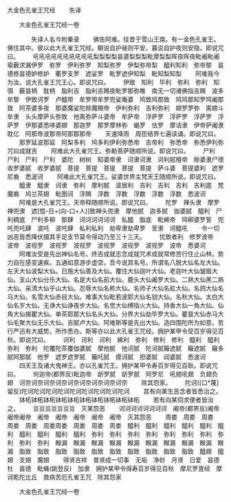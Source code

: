   大金色孔雀王咒经
　　失译




　　大金色孔雀王咒经一卷

　　　　失译人名今附秦录
　　佛告阿难。往昔于雪山王南。有一金色孔雀王。佛住其中。彼以此大孔雀王咒经。朝说自护昼则平安。暮说自护夜则安隐。即说咒曰。
　　吼吼吼吼吼吼吼吼吼吼梨梨梨梨昙婆梨梨梨毗摩梨梨晖夜晖夜毗阇毗阇瑜薮求漏伊罗　弥罗　伊利弥罗　知梨弥罗　伊梨弥帝梨　醯利知利　弥帝黎　昙德修昙德妒修妒　衢罗支罗　遮娑罗　毗罗遮伊知梨　毗知梨知梨
　　阿难我今为汝。说大孔雀王咒王心。即说咒曰。
　　伊致　知利　毕利　弥利　弥利　知弭　薮昙柄　耽柄　脂利吉　脂利吉赐夜毗罗那弥稚　南无一切诸佛指吉赐　波多牟黎　伊致诃罗　卢醯带　牟罗带牟罗兜娑庵婆　鸠致鸠那致　鸠鸠那知罗鸠阇那致　阿茶婆多夜　那婆魔娑陀赊魔赐帝　伊利弥利　吉利弥利　翅罗罗弥　离翅斗牟隶　头头摩萨头弥致　他离弥萨斗婆帝　牟萨帝　浮萨罗　浮萨罗　浮萨罗　浮萨罗　伊那婆悉哆婆翅　那迦罗　那罗摩林弥　蝎罗　佉罗　摩诘隶　伊帝萨阇隶耽亿　阿那帝波那帝阿那那那帝
　　天速降雨　周匝结界七遍读诵。即说咒曰。
　　那罗延波那延　阿梨多利　鸠多利伊利弥悉帝　吉帝利　弥悉帝　弥悉伊利弥咒曰成就吉
　　阿难此大孔雀咒王。弥勒菩萨随顺所说。即说咒曰。
　　尸利　尸利　尸利　尸利　婆陀　树树　知婆帝隶　诃隶诃隶　诃利腻檀帝　赊婆隶尸德　收罗婆腻　收罗婆腻　菩提　菩提　菩提　菩提　菩提　萨斗婆　菩提婆利　遮罗尼裔　悉波诃
　　阿难此大孔雀咒王。娑婆世界主梵天王随顺所说。即说咒曰。
　　醯隶　醯隶　诃隶　弥利　摩利腻　波居利　吉利　吉利　吉利　吉利底　梵魔裔　鸠兰茶翅　毗图诃　浮赐　浮数　浮数　浮数　浮数　浮数　悉波诃
　　阿难是大孔雀咒王。天帝释随顺所说。即说咒曰。
　　陀罗　禅头隶　摩罗　禅兜隶　遮[惃-日+(向-口+人)]致禅头兜隶　摩他腻　迦多腻　伽婆腻　醯利　尸利稠底　尸利多柳　那肆　诃诃诃诃诃诃　私醯　脂底　毗絺帝　鸠柳婆罗誓　兜吒兜吒肆　波吒　波吒肆　私利私利　劫卑隶劫卑罗　至隶　诃醯吼
　　令一切凶恶皆悉降伏摄其手足支节莫令得动乃至三十三天。
　　忧致者利　修罗波帝　波帝　波视罗　波视罗　波视罗　波视罗　波视罗　波视罗　波帝　悉婆诃
　　阿难汝受是先出神仙名号。终吉成就志念成就咒术成就常修苦行住止山林。势力自在感变速疾。五通如意游步虚空。吾今说其名号。所谓名八脱大仙名左大仙。左天大仙波梨大仙。日施大仙善及大仙。覆住大仙迦叶大仙。老迦叶大仙皱眉大仙。支山大仙分乐大仙。名是大仙名前大仙。鹿头大仙阇罗大仙。二熟大仙黑二熟大仙。采清大仙乎山大仙。忍辱大仙名称大仙。名师子大仙名舡大仙。名鸽大仙名马大仙。名雪大仙赤目大仙。难事大仙毗若波耶大仙名铠大仙。名秋大仙。太白大仙名岁大仙。无诤大仙诤夜步大仙。名觉大仙缚指火大仙。持香大仙一角大仙。仙角大仙揭瞿大仙。单茶耶那大仙名头大仙。分界大仙劫毕罗大仙。瞿昙大仙赤马大仙毛聚大仙无乐大仙。吉腻卢大仙。阿难斯等是先出大仙。造四围陀所为如意。苦行严迅有大威势。所作悉办。斯等亦以此大孔雀王咒经。拥护某甲令受百岁得见百秋。即说咒曰。
　　诃利　诃利　诃利　絺利　弥利　修利　修利　醯利　醯利　弥利　弥利　陀覆陀茶覆伽婆腻　摩他腻　他诃腻　陀诃腻簸遮腻　簸遮腻　簸多腻阿那腻　他罗　遮罗遮罗腻　簸吒腻　摸诃腻　担婆腻　阎婆腻　悉波诃
　　四天王及诸大鬼神王。亦以孔雀咒王。拥护某甲令寿百岁得见百耿。即说咒曰。
　　何迦帝(都界反)毗迦帝　龂罗腻　龂罗腻　阿罗尼　吼翅吼翅　负翅负翅　诃奈诃奈诃奈诃奈诃奈诃奈诃奈诃奈诃奈
　　除其怨家。
　　陀诃([口*蔑]留反)陀诃陀诃陀诃陀诃陀诃陀诃陀诃陀诃陀诃
　　其有向某生恶念者皆悉治之。
　　钵柘钵柘钵柘钵柘钵柘钵柘钵柘钵柘钵柘钵柘
　　若有向某伺求便者皆治之。
　　豆豆豆豆豆豆豆　灭某怨恶
　　诃诃诃诃诃诃诃诃　阇帝(都界反)阇帝　阇帝阇帝　阇帝　阇帝　阇帝　阇帝　阇帝　灭其怨恶
　　周娄　周娄　周娄　周娄　周娄　周娄周娄　周娄　周娄　周娄　醯利　醯利　醯利　醯利　醯利　醯利　醯利　醯利　醯利　醯利　弥利　弥利　弥利　弥利　弥利　弥利　弥利　弥利　弥利　弥利　睺漏　睺漏　睺漏　睺漏　睺漏　睺漏　睺漏　睺漏　睺漏　睺漏　脂致　脂致　脂致　脂致　脂致　脂致　脂致　脂致　脂致　脂致　醯翅　醯翅　支翅　魔翅
　　得贤吉祥　普贤成一切事　无垢　净妙　月贤　日爱　昙德杜　昙德　毗蝇(姚登反)　加隶　拥护某甲令得寿百岁得见百秋　摩尼罗亶经　摩诃乾陀比丘　救病苦厄孔雀王咒　除其怨家

　　大金色孔雀王咒经一卷


